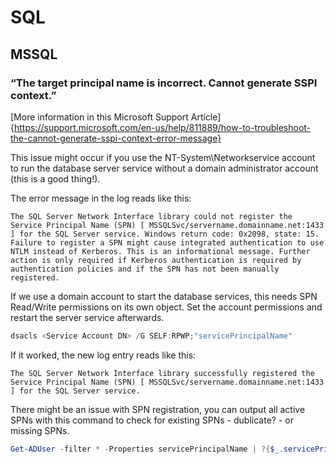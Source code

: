 # SQL

## MSSQL

### “The target principal name is incorrect.  Cannot generate SSPI context.”
[More information in this Microsoft Support Article]{https://support.microsoft.com/en-us/help/811889/how-to-troubleshoot-the-cannot-generate-sspi-context-error-message}

This issue might occur if you use the NT-System\Networkservice account to run the database server service without a domain administrator account (this is a good thing!).

The error message in the log reads like this:
```
The SQL Server Network Interface library could not register the Service Principal Name (SPN) [ MSSQLSvc/servername.domainname.net:1433 ] for the SQL Server service. Windows return code: 0x2098, state: 15. Failure to register a SPN might cause integrated authentication to use NTLM instead of Kerberos. This is an informational message. Further action is only required if Kerberos authentication is required by authentication policies and if the SPN has not been manually registered.
```

If we use a domain account to start the database services, this needs SPN Read/Write permissions on its own object.
Set the account permissions and restart the server service afterwards.

```powershell
dsacls <Service Account DN> /G SELF:RPWP;"servicePrincipalName" 
```

If it worked, the new log entry reads like this:
```
The SQL Server Network Interface library successfully registered the Service Principal Name (SPN) [ MSSQLSvc/servername.domainname.net:1433 ] for the SQL Server service.
```

There might be an issue with SPN registration, you can output all active SPNs with this command to check for existing SPNs - dublicate? - or missing SPNs.
```powershell
Get-ADUser -filter * -Properties servicePrincipalName | ?{$_.servicePrincipalName -ne ""}
```
